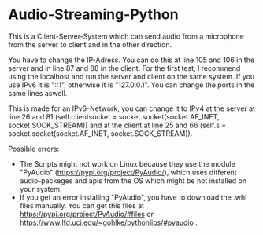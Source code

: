 # Audio-Streaming-Python
This is a Client-Server-System which can send audio from a microphone from the server to client and in the other direction.

You have to change the IP-Adress. You can do this at line 105 and 106 in the server and in line 87 and 88 in the client. For the first test, I recommend using the localhost and run the server and client on the same system. If you use IPv6 it is "::1", otherwise it is "127.0.0.1". You can change the ports in the same lines aswell.

This is made for an IPv6-Network, you can change it to IPv4 at the server at line 26 and 81 (self.clientsocket = socket.socket(socket.AF_INET, socket.SOCK_STREAM)) and at the client at line 25 and 66 (self.s = socket.socket(socket.AF_INET, socket.SOCK_STREAM)).

Possible errors:

- The Scripts might not work on Linux because they use the module "PyAudio" (https://pypi.org/project/PyAudio/), which uses different audio-packeges and apis from the OS which might be not installed on your system.
- If you get an error installing "PyAudio", you have to download the .whl files manually. You can get this files at https://pypi.org/project/PyAudio/#files or https://www.lfd.uci.edu/~gohlke/pythonlibs/#pyaudio .
